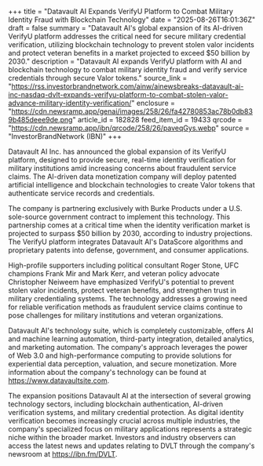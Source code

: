 +++
title = "Datavault AI Expands VerifyU Platform to Combat Military Identity Fraud with Blockchain Technology"
date = "2025-08-26T16:01:36Z"
draft = false
summary = "Datavault AI's global expansion of its AI-driven VerifyU platform addresses the critical need for secure military credential verification, utilizing blockchain technology to prevent stolen valor incidents and protect veteran benefits in a market projected to exceed $50 billion by 2030."
description = "Datavault AI expands VerifyU platform with AI and blockchain technology to combat military identity fraud and verify service credentials through secure Valor tokens."
source_link = "https://rss.investorbrandnetwork.com/ainw/ainewsbreaks-datavault-ai-inc-nasdaq-dvlt-expands-verifyu-platform-to-combat-stolen-valor-advance-military-identity-verification/"
enclosure = "https://cdn.newsramp.app/genai/images/258/26/fa42780853ac78b0db839b485deee9de.png"
article_id = 182828
feed_item_id = 19433
qrcode = "https://cdn.newsramp.app/ibn/qrcode/258/26/paveqGys.webp"
source = "InvestorBrandNetwork (IBN)"
+++

<p>Datavault AI Inc. has announced the global expansion of its VerifyU platform, designed to provide secure, real-time identity verification for military institutions amid increasing concerns about fraudulent service claims. The AI-driven data monetization company will deploy patented artificial intelligence and blockchain technologies to create Valor tokens that authenticate service records and credentials.</p><p>The company is partnering exclusively with Burke Products under a U.S. sole-source government contract to implement this technology. This partnership comes at a critical time when the identity verification market is projected to surpass $50 billion by 2030, according to industry projections. The VerifyU platform integrates Datavault AI's DataScore algorithms and proprietary patents into defense, government, and consumer applications.</p><p>High-profile supporters including political consultant Roger Stone, UFC champions Frank Mir and Mark Kerr, and veteran policy advocate Christopher Neiweem have emphasized VerifyU's potential to prevent stolen valor incidents, protect veteran benefits, and strengthen trust in military credentialing systems. The technology addresses a growing need for reliable verification methods as fraudulent service claims continue to pose challenges for military institutions and veteran organizations.</p><p>Datavault AI's technology suite, which is completely customizable, offers AI and machine learning automation, third-party integration, detailed analytics, and marketing automation. The company's approach leverages the power of Web 3.0 and high-performance computing to provide solutions for experiential data perception, valuation, and secure monetization. More information about the company's technology can be found at <a href="https://www.datavaultsite.com" rel="nofollow" target="_blank">https://www.datavaultsite.com</a>.</p><p>The expansion positions Datavault AI at the intersection of several growing technology sectors, including blockchain authentication, AI-driven verification systems, and military credential protection. As digital identity verification becomes increasingly crucial across multiple industries, the company's specialized focus on military applications represents a strategic niche within the broader market. Investors and industry observers can access the latest news and updates relating to DVLT through the company's newsroom at <a href="https://ibn.fm/DVLT" rel="nofollow" target="_blank">https://ibn.fm/DVLT</a>.</p>